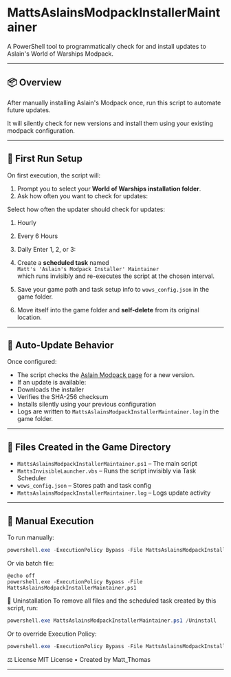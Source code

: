 # MattsAslainsModpackInstallerMaintainer

A PowerShell tool to programmatically check for and install updates to Aslain's World of Warships Modpack.

---

## 📦 Overview

After manually installing Aslain's Modpack once, run this script to automate future updates.

It will silently check for new versions and install them using your existing modpack configuration.

---

## 🚀 First Run Setup

On first execution, the script will:

1. Prompt you to select your **World of Warships installation folder**.
2. Ask how often you want to check for updates:

Select how often the updater should check for updates:
1. Hourly
2. Every 6 Hours
3. Daily
Enter 1, 2, or 3:

3. Create a **scheduled task** named  
`Matt's 'Aslain's Modpack Installer' Maintainer`  
which runs invisibly and re-executes the script at the chosen interval.

4. Save your game path and task setup info to `wows_config.json` in the game folder.
5. Move itself into the game folder and **self-delete** from its original location.

---

## 🔄 Auto-Update Behavior

Once configured:

- The script checks the [Aslain Modpack page](https://aslain.com/index.php?/topic/2020-download-%E2%98%85-world-of-warships-%E2%98%85-modpack/) for a new version.
- If an update is available:
- Downloads the installer
- Verifies the SHA-256 checksum
- Installs silently using your previous configuration
- Logs are written to `MattsAslainsModpackInstallerMaintainer.log` in the game folder.

---

## 📁 Files Created in the Game Directory

- `MattsAslainsModpackInstallerMaintainer.ps1` – The main script  
- `MattsInvisibleLauncher.vbs` – Runs the script invisibly via Task Scheduler  
- `wows_config.json` – Stores path and task config  
- `MattsAslainsModpackInstallerMaintainer.log` – Logs update activity  

---

## 🧪 Manual Execution

To run manually:

```powershell
powershell.exe -ExecutionPolicy Bypass -File MattsAslainsModpackInstallerMaintainer.ps1
```
Or via batch file:
```batch
@echo off
powershell.exe -ExecutionPolicy Bypass -File MattsAslainsModpackInstallerMaintainer.ps1
```
🧹 Uninstallation
To remove all files and the scheduled task created by this script, run:
```powershell
powershell.exe MattsAslainsModpackInstallerMaintainer.ps1 /Uninstall
```
Or to override Execution Policy:
```powershell
powershell.exe -ExecutionPolicy Bypass -File MattsAslainsModpackInstallerMaintainer.ps1 /Uninstall
```
⚖ License
MIT License • Created by Matt_Thomas

---

